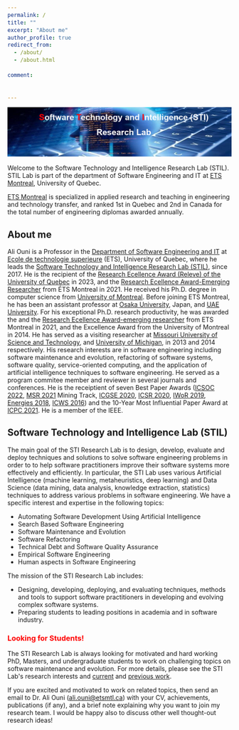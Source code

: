 ```yaml
---
permalink: /
title: ""
excerpt: "About me"
author_profile: true
redirect_from:
  - /about/
  - /about.html

comment:


---
```


![STIL Lab](images/logo.png)



Welcome to the Software Technology and Intelligence Research Lab (STIL). 
STIL Lab is part of the department of Software Engineering and IT at [ETS Montreal](https://www.etsmtl.ca/), University of Quebec.

[ETS Montreal](https://www.etsmtl.ca/) is specialized in applied research and teaching in engineering and technology transfer, and ranked 1st in Quebec and 2nd in Canada for the total number of engineering diplomas awarded annually. 


## About me

Ali Ouni is a Professor in the [Department of Software Engineering and IT](https://www.etsmtl.ca/ets/gouvernance/decanats-et-departements/departement-genie-logiciel-ti) 
at [Ecole de technologie superieure](https://www.etsmtl.ca/en/home) (ETS), University of Quebec, where he leads the 
[Software Technology and Intelligence Research Lab (STIL)](https://ouniali.github.io), since 2017. He is the recipient of the [Research Ecellence Award (Releve) of the University of Quebec](https://reseau.uquebec.ca/fr/a-propos/prix-et-distinctions/prix-dexcellence) in 2023, and the [Research Ecellence Award-Emerging Researcher](https://www.etsmtl.ca/nouvelles/2021/excellence-emergent/) from ÉTS Montreal in 2021. He received his Ph.D. degree in computer science from [University of Montreal](https://www.umontreal.ca/en/). 
Before joining ETS Montreal, he has been an assistant professor at [Osaka University](https://www.osaka-u.ac.jp/en), Japan, and [UAE University](https://www.uaeu.ac.ae/en/). 
For his exceptional Ph.D. research productivity, he was awarded the and the [Research Ecellence Award-emerging researcher](https://www.etsmtl.ca/ets/a-propos/prix-et-distinctions) from ETS Montreal in 2021, and the Excellence Award from the University of Montreal in 2014. 
He has served as a visiting researcher at [Missouri University of Science and Technology](https://www.mst.edu/), and [University of Michigan](https://umdearborn.edu/), in 2013 and 2014 respectively. 
His research interests are in software engineering including software maintenance and evolution, refactoring of software systems, 
software quality, service-oriented computing, and the application of artificial intelligence techniques to software engineering. 
He served as a program commitee member and reviewer in several journals and conferences. He is the receiptient of seven Best Paper Awards ([ICSOC 2022](https://icsoc2022.spilab.es/), [MSR 2021](https://conf.researchr.org/home/msr-2021) Mining Track, [ICGSE 2020](https://conf.researchr.org/home/icgse-2020), [ICSR 2020](https://icsr2020.wordpress.com/), [IWoR 2019](https://iwor.github.io/iwor2019/organization/), [Energies 2018](https://www.mdpi.com/journal/energies/awards/621), [ICWS 2016](https://www.computer.org/csdl/proceedings/icws/2016/12OmNyQ7G5O)) and the 10-Year Most Influential Paper Award at [ICPC 2021](https://conf.researchr.org/home/icpc-2021). He is a member of the IEEE.


## Software Technology and Intelligence Lab (STIL)

The main goal of the STI Research Lab is to design, develop, evaluate and deploy techniques and solutions to solve software engineering problems
in order to to help software practitioners improve their software systems more effectively and efficiently. In particular, the STI Lab uses various Artificial Intelligence 
(machine learning, metaheuristics, deep learning) and Data Science (data mining, data analysis, knowledge extraction, statistics) techniques to address various problems 
in software engineering. 
We have a specific interest and expertise in the following topics:

* Automating Software Development Using Artificial Intelligence
* Search Based Software Engineering
* Software Maintenance and Evolution
* Software Refactoring
* Technical Debt and Software Quality Assurance
* Empirical Software Engineering 
* Human aspects in Software Engineering


The mission of the STI Research Lab includes:
* Designing, developing, deploying, and evaluating techniques, methods and tools to support software practitioners in developing and evolving complex software systems.
* Preparing students to leading positions in academia and in software industry.


### <span style="color:red">Looking for Students!</span>

The STI Research Lab is always looking for motivated and hard working PhD, Masters, and undergraduate students to work on challenging topics on software maintenance and evolution.
For more details, please see the STI Lab's research interests and [current](https://ouniali.github.io/research/) and [previous work](https://ouniali.github.io/publications/). 

If you are excited and motivated to work on related topics, then send an email to Dr. Ali Ouni (ali.ouni@etsmtl.ca) with your CV, achievements, publications (if any), and a brief note explaining why you want to join my research team. 
I would be happy also to discuss other well thought-out research ideas!



